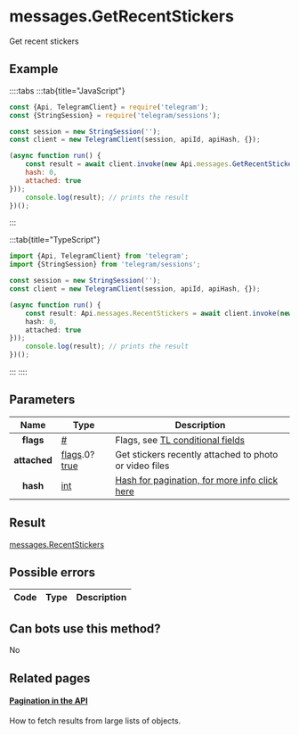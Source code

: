 # messages.GetRecentStickers

Get recent stickers



## Example

::::tabs
:::tab{title="JavaScript"}
```js
const {Api, TelegramClient} = require('telegram');
const {StringSession} = require('telegram/sessions');

const session = new StringSession('');
const client = new TelegramClient(session, apiId, apiHash, {});

(async function run() {
    const result = await client.invoke(new Api.messages.GetRecentStickers({
    hash: 0,
    attached: true
}));
    console.log(result); // prints the result
})();
```
:::

:::tab{title="TypeScript"}
```ts
import {Api, TelegramClient} from 'telegram';
import {StringSession} from 'telegram/sessions';

const session = new StringSession('');
const client = new TelegramClient(session, apiId, apiHash, {});

(async function run() {
    const result: Api.messages.RecentStickers = await client.invoke(new Api.messages.GetRecentStickers({
    hash: 0,
    attached: true
}));
    console.log(result); // prints the result
})();
```
:::
::::



## Parameters

| Name | Type | Description |
| :--: | ---- | ----------- |
| **flags** | [#](https://core.telegram.org/type/%23) | Flags, see [TL conditional fields](https://core.telegram.org/mtproto/TL-combinators#conditional-fields) 
| **attached** | [flags](https://core.telegram.org/mtproto/TL-combinators#conditional-fields).0?[true](https://core.telegram.org/constructor/true) | Get stickers recently attached to photo or video files 
| **hash** | [int](https://core.telegram.org/type/int) | [Hash for pagination, for more info click here](https://core.telegram.org/api/offsets#hash-generation) 


## Result

[messages.RecentStickers](https://core.telegram.org/type/messages.RecentStickers)



## Possible errors

| Code | Type | Description |
| :--: | ---- | ----------- |


## Can bots use this method?

No

## Related pages

#### [Pagination in the API](https://core.telegram.org/api/offsets)

How to fetch results from large lists of objects.




